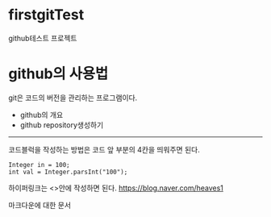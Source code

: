 # firstgitTest
github테스트 프로젝트

# github의 사용법
git은 코드의 버전을 관리하는 프로그램이다.
 - github의 개요
 - github repository생성하기

---

코드블럭을 작성하는 방법은 코드 앞 부분의 4칸을 띄워주면 된다.

    Integer in = 100;
    int val = Integer.parsInt("100");
    

하이퍼링크는 <>안에 작성하면 된다.
<https://blog.naver.com/heaves1>

마크다운에 대한 문서
